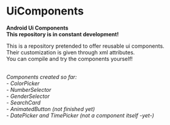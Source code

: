 # UiComponents
<strong>Android Ui Components
</br>This repository is in constant development!</strong>

This is a repository pretended to offer reusable ui components.
</br>Their customization is given through xml attributes.
</br>You can compile and try the components yourself!

</br>
<i> Components created so far:
</br> - ColorPicker
</br> - NumberSelector
</br> - GenderSelector
</br> - SearchCard
</br> - AnimatedButton (not finished yet)
</br> - DatePicker and TimePicker (not a component itself -yet-)
</i>
